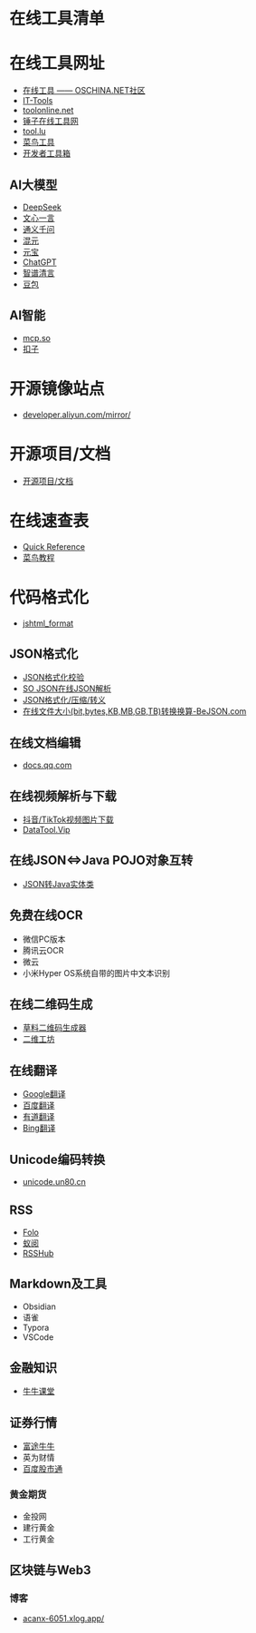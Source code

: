 # 在线工具清单


# 在线工具网址

- [在线工具 —— OSCHINA.NET社区](https://tool.oschina.net/)
- [IT-Tools](https://tool.zstatic.net/sql-prettify)    
- [toolonline.net](https://toolonline.net/)
- [锤子在线工具网](https://www.toolhelper.cn/)
- [tool.lu](https://tool.lu/)
- [菜鸟工具](https://www.jyshare.com/)
- [开发者工具箱](https://coding.tools/cn)

## AI大模型

- [DeepSeek](https://chat.deepseek.com/)
- [文心一言](https://yiyan.baidu.com/)
- [通义千问](https://tongyi.aliyun.com/qianwen/)
- [混元](https://yuanbao.tencent.com/chat/)
- [元宝](https://yuanbao.tencent.com/chat/)
- [ChatGPT](https://openai.com/index/chatgpt/)
- [智谱清言](https://chatglm.cn/main/alltoolsdetail?lang=zh)
- [豆包](https://www.doubao.com/chat/)

## AI智能

- [mcp.so](https://mcp.so/)
- [扣子](https://www.coze.cn/)

# 开源镜像站点

- [developer.aliyun.com/mirror/](https://developer.aliyun.com/mirror/)


# 开源项目/文档
- [开源项目/文档](./OS/README.md)


# 在线速查表

- [Quick Reference](https://quickref.cn/index.html)
- [菜鸟教程](https://www.runoob.com/)


# 代码格式化

- [jshtml_format](https://www.bejson.com/jshtml_format/index.html)


## JSON格式化
- [JSON格式化校验](https://www.bejson.com/explore/index_new/)
- [SO JSON在线JSON解析](https://www.sojson.com/)
- [JSON格式化/压缩/转义](https://www.uutils.com/format/json.htm)
- [在线文件大小(bit,bytes,KB,MB,GB,TB)转换换算-BeJSON.com](https://www.bejson.com/convert/filesize/)

## 在线文档编辑

- [docs.qq.com](https://docs.qq.com)




## 在线视频解析与下载

- [抖音/TikTok视频图片下载](https://snapany.com/zh/tiktok)
- [DataTool.Vip](https://www.datatool.vip/)

## 在线JSON<=>Java POJO对象互转

- [JSON转Java实体类](https://www.sojson.com/json2entity.html)

## 免费在线OCR

- 微信PC版本
- 腾讯云OCR
- 微云
- 小米Hyper OS系统自带的图片中文本识别


## 在线二维码生成
- [草料二维码生成器](https://cli.im/)
- [二维工坊](https://www.2weima.com/)


## 在线翻译
- [Google翻译](https://translate.google.com/)
- [百度翻译](https://fanyi.baidu.com/mtpe-individual/multimodal#/)
- [有道翻译](https://fanyi.youdao.com/#/)
- [Bing翻译](https://cn.bing.com/translator)

## Unicode编码转换

- [unicode.un80.cn](https://unicode.un80.cn/)

## RSS

- [Folo](https://app.follow.is/)
- [蚁阅](https://rss.anyant.com/)
- [RSSHub](https://rsshub.netlify.app/zh/)

## Markdown及工具

- Obsidian
- 语雀
- Typora
- VSCode

## 金融知识

- [牛牛课堂](https://www.futunn.com/learn/wiki)

## 证券行情

- [富途牛牛](https://www.futunn.com/quote/hk/heatmap)
- 英为财情
- [百度股市通](https://gushitong.baidu.com/)

### 黄金期货

- 金投网
- 建行黄金
- 工行黄金


## 区块链与Web3

### 博客

- [acanx-6051.xlog.app/](https://acanx-6051.xlog.app/)

